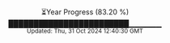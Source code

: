 <p align="center">
⏳Year Progress (83.20 %) <br>
████████████████████████▁▁▁▁▁▁ <br>
<sub>Updated: Thu, 31 Oct 2024 12:40:30 GMT</sub>
</p>

